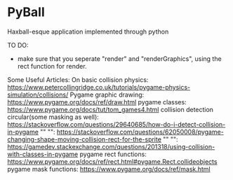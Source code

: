 # PyBall
Haxball-esque application implemented through python


TO DO:
- make sure  that you seperate "render" and "renderGraphics", using the rect function for render.

Some Useful Articles:
On basic collision physics: https://www.petercollingridge.co.uk/tutorials/pygame-physics-simulation/collisions/
Pygame graphic drawing:  https://www.pygame.org/docs/ref/draw.html
pygame  classes:  https://www.pygame.org/docs/tut/tom_games4.html
collision detection circular(some masking as well): https://stackoverflow.com/questions/29640685/how-do-i-detect-collision-in-pygame
""  "": https://stackoverflow.com/questions/62050008/pygame-changing-shape-moving-collision-rect-for-the-sprite
"" "": https://gamedev.stackexchange.com/questions/201318/using-collision-with-classes-in-pygame
pygame rect functions: https://www.pygame.org/docs/ref/rect.html#pygame.Rect.collideobjects
pygame mask functions: https://www.pygame.org/docs/ref/mask.html